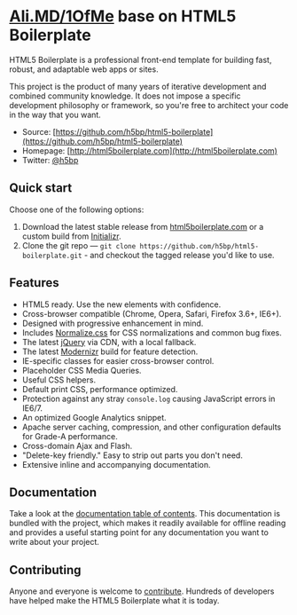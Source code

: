 # [Ali.MD/1OfMe](http://ali.md/1ofme) base on HTML5 Boilerplate

HTML5 Boilerplate is a professional front-end template for building fast,
robust, and adaptable web apps or sites.

This project is the product of many years of iterative development and combined
community knowledge. It does not impose a specific development philosophy or
framework, so you're free to architect your code in the way that you want.

* Source: [https://github.com/h5bp/html5-boilerplate](https://github.com/h5bp/html5-boilerplate)
* Homepage: [http://html5boilerplate.com](http://html5boilerplate.com)
* Twitter: [@h5bp](http://twitter.com/h5bp)


## Quick start

Choose one of the following options:

1. Download the latest stable release from
   [html5boilerplate.com](http://html5boilerplate.com/) or a custom build from
   [Initializr](http://www.initializr.com).
2. Clone the git repo — `git clone
   https://github.com/h5bp/html5-boilerplate.git` - and checkout the tagged
   release you'd like to use.


## Features

* HTML5 ready. Use the new elements with confidence.
* Cross-browser compatible (Chrome, Opera, Safari, Firefox 3.6+, IE6+).
* Designed with progressive enhancement in mind.
* Includes [Normalize.css](http://necolas.github.com/normalize.css/) for CSS
  normalizations and common bug fixes.
* The latest [jQuery](http://jquery.com/) via CDN, with a local fallback.
* The latest [Modernizr](http://modernizr.com/) build for feature detection.
* IE-specific classes for easier cross-browser control.
* Placeholder CSS Media Queries.
* Useful CSS helpers.
* Default print CSS, performance optimized.
* Protection against any stray `console.log` causing JavaScript errors in
  IE6/7.
* An optimized Google Analytics snippet.
* Apache server caching, compression, and other configuration defaults for
  Grade-A performance.
* Cross-domain Ajax and Flash.
* "Delete-key friendly." Easy to strip out parts you don't need.
* Extensive inline and accompanying documentation.


## Documentation

Take a look at the [documentation table of
contents](/h5bp/html5-boilerplate/blob/master/doc/TOC.md). This
documentation is bundled with the project, which makes it readily available for
offline reading and provides a useful starting point for any documentation
you want to write about your project.


## Contributing

Anyone and everyone is welcome to
[contribute](/h5bp/html5-boilerplate/blob/master/CONTRIBUTING.md). Hundreds
of developers have helped make the HTML5 Boilerplate what it is today.
